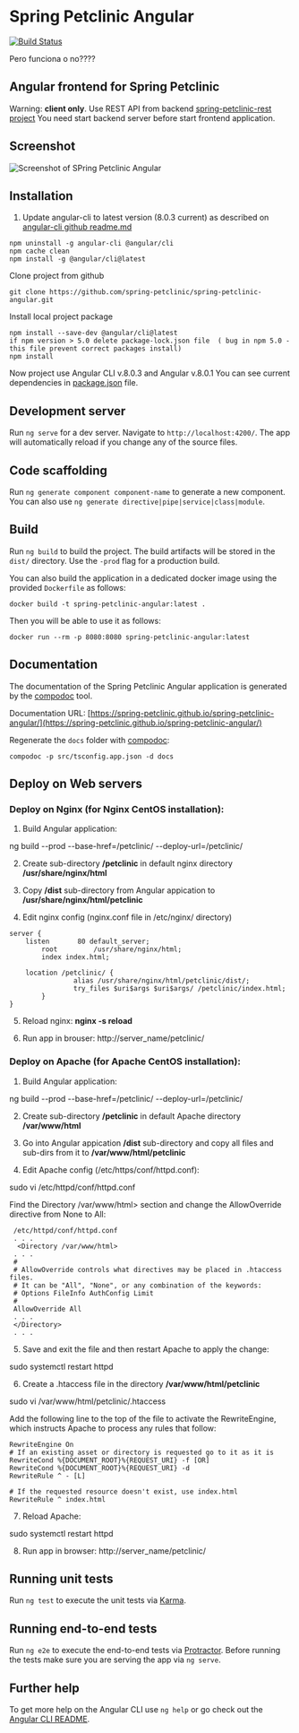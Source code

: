 # Spring Petclinic Angular 

[![Build Status](https://github.com/spring-petclinic/spring-petclinic-angular/actions/workflows/angular-ci.yml/badge.svg)](https://github.com/spring-petclinic/spring-petclinic-angular/actions/workflows/angular-ci.yml)

Pero funciona o no????

## Angular frontend for Spring Petclinic

Warning: **client only**. 
  Use REST API from backend [spring-petclinic-rest project](https://github.com/spring-petclinic/spring-petclinic-rest)
  You need start backend server before start frontend application.

## Screenshot

![Screenshot of SPring Petclinic Angular](https://cloud.githubusercontent.com/assets/838318/23263243/f4509c4a-f9dd-11e6-951b-69d0ef72d8bd.png)
  

## Installation

1. Update angular-cli to latest version (8.0.3 current)
as described on [angular-cli github readme.md](https://github.com/angular/angular-cli#updating-angular-cli)

````
npm uninstall -g angular-cli @angular/cli
npm cache clean
npm install -g @angular/cli@latest
````
Clone project from github
````
git clone https://github.com/spring-petclinic/spring-petclinic-angular.git
````
Install local project package
````
npm install --save-dev @angular/cli@latest
if npm version > 5.0 delete package-lock.json file  ( bug in npm 5.0 - this file prevent correct packages install)
npm install
````

Now project use Angular CLI v.8.0.3 and Angular v.8.0.1
You can see current dependencies in [package.json](package.json) file.

## Development server

Run `ng serve` for a dev server. Navigate to `http://localhost:4200/`. The app will automatically reload if you change any of the source files.

## Code scaffolding

Run `ng generate component component-name` to generate a new component. You can also use `ng generate directive|pipe|service|class|module`.

## Build

Run `ng build` to build the project. The build artifacts will be stored in the `dist/` directory. Use the `-prod` flag for a production build.

You can also build the application in a dedicated docker image using the provided `Dockerfile` as follows:

```
docker build -t spring-petclinic-angular:latest .
```

Then you will be able to use it as follows:

```
docker run --rm -p 8080:8080 spring-petclinic-angular:latest
```

## Documentation

The documentation of the Spring Petclinic Angular application is generated by the [compodoc](https://compodoc.app) tool.

Documentation URL: [https://spring-petclinic.github.io/spring-petclinic-angular/](https://spring-petclinic.github.io/spring-petclinic-angular/)

Regenerate the `docs` folder with [compodoc](https://compodoc.app):
```
compodoc -p src/tsconfig.app.json -d docs
```

## Deploy on Web servers

### Deploy on Nginx (for Nginx CentOS installation):

1. Build Angular application:

  ng build --prod --base-href=/petclinic/ --deploy-url=/petclinic/

2. Create sub-directory **/petclinic** in default nginx directory **/usr/share/nginx/html**

3. Copy **/dist**  sub-directory from Angular appication to  **/usr/share/nginx/html/petclinic**

4. Edit nginx config (nginx.conf file in /etc/nginx/ directory)

```
server {
	listen       80 default_server;
        root         /usr/share/nginx/html;
        index index.html;

	location /petclinic/ {
                alias /usr/share/nginx/html/petclinic/dist/;
                try_files $uri$args $uri$args/ /petclinic/index.html;
        }
}
```

5. Reload nginx:  **nginx -s reload**

6. Run app in brouser:  http://server_name/petclinic/

### Deploy on Apache (for Apache CentOS installation):

1. Build Angular application:

ng build --prod --base-href=/petclinic/ --deploy-url=/petclinic/

2. Create sub-directory **/petclinic** in default Apache directory **/var/www/html**

3. Go into Angular appication **/dist** sub-directory and copy all files and sub-dirs from it to **/var/www/html/petclinic**

4. Edit Apache config (/etc/https/conf/httpd.conf):

sudo vi /etc/httpd/conf/httpd.conf

Find the Directory /var/www/html> section and change the AllowOverride directive from None to All:
```
 /etc/httpd/conf/httpd.conf
 . . .
  <Directory /var/www/html>
 . . .
 # 
 # AllowOverride controls what directives may be placed in .htaccess files.
 # It can be "All", "None", or any combination of the keywords:
 # Options FileInfo AuthConfig Limit
 #
 AllowOverride All
 . . .
 </Directory>
 . . .
```
5. Save and exit the file and then restart Apache to apply the change:

sudo systemctl restart httpd

6. Create a .htaccess file in the directory **/var/www/html/petclinic**

sudo vi /var/www/html/petclinic/.htaccess

Add the following line to the top of the file to activate the RewriteEngine, which instructs Apache to process any rules that follow:
```
RewriteEngine On  
# If an existing asset or directory is requested go to it as it is
RewriteCond %{DOCUMENT_ROOT}%{REQUEST_URI} -f [OR]  
RewriteCond %{DOCUMENT_ROOT}%{REQUEST_URI} -d  
RewriteRule ^ - [L]

# If the requested resource doesn't exist, use index.html
RewriteRule ^ index.html  
```
7. Reload Apache:

sudo systemctl restart httpd

8. Run app in browser: http://server_name/petclinic/

## Running unit tests

Run `ng test` to execute the unit tests via [Karma](https://karma-runner.github.io).

## Running end-to-end tests

Run `ng e2e` to execute the end-to-end tests via [Protractor](http://www.protractortest.org/).
Before running the tests make sure you are serving the app via `ng serve`.

## Further help

To get more help on the Angular CLI use `ng help` or go check out the [Angular CLI README](https://github.com/angular/angular-cli/blob/master/README.md).
